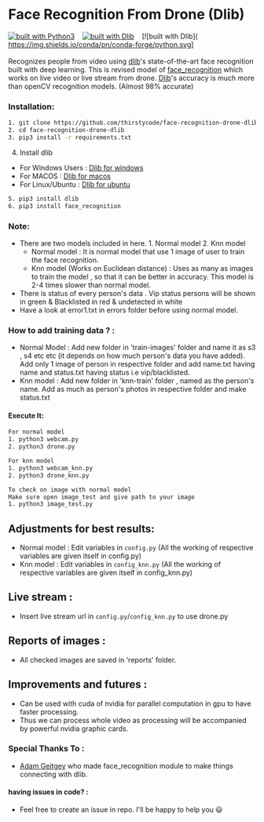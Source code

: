 # Face Recognition From Drone (Dlib)
[![built with Python3](https://img.shields.io/badge/built%20with-Python3-red.svg)](https://www.python.org/)      &nbsp;&nbsp;   [![built with Dlib](https://img.shields.io/badge/build%20with-dlib-green.svg)](http://dlib.net/) &nbsp;&nbsp; [![built with Dlib]( https://img.shields.io/conda/pn/conda-forge/python.svg]
<br><br>
Recognizes people from video using [dlib](http://dlib.net/)'s state-of-the-art face recognition
built with deep learning. This is revised model of [face_recognition](https://github.com/ageitgey/face_recognition) which works on live video or live stream from drone. [Dlib](http://dlib.net/)'s accuracy is much more than openCV recognition models. (Almost 98% accurate)

### Installation:
```bash
1. git clone https://github.com/thirstycode/face-recognition-drone-dlib/
2. cd face-recognition-drone-dlib
3. pip3 install -r requirements.txt
```
4. Install dlib
  - For Windows Users : [Dlib for windows](https://www.learnopencv.com/install-dlib-on-windows/)
  - For MACOS : [Dlib for macos](https://www.learnopencv.com/install-dlib-on-macos/)
  - For Linux/Ubuntu : [Dlib for ubuntu](https://www.learnopencv.com/install-dlib-on-ubuntu/)
  ```bash
5. pip3 install dlib
6. pip3 install face_recognition
```
### Note:
  - There are two models included in here. 1. Normal model 2. Knn model
    - Normal model : It is normal model that use 1 image of user to train the face recognition.
    - Knn model (Works on Euclidean distance) : Uses as many as images to train the model , so that it can be better in accuracy. This model is 2-4 times slower than normal model.
  - There is status of every person's data . Vip status persons will be shown in green & Blacklisted in red & undetected in white
  - Have a look at error1.txt in errors folder before using normal model.
### How to add training data ? :
  - Normal Model : Add new folder in 'train-images' folder and name it as s3 , s4 etc etc (it depends on how much person's data you have added). Add only 1 image of person in respective folder and add name.txt having name and status.txt having status i.e vip/blacklisted.
  - Knn model : Add new folder in 'knn-train' folder , named as the person's name. Add as much as person's photos in respective folder and make status.txt
#### Execute It:
```bash
For normal model
1. python3 webcam.py
2. python3 drone.py
```
```bash
For knn model
1. python3 webcam_knn.py
2. python3 drone_knn.py
```
```bash
To check on image with normal model
Make sure open image_test and give path to your image
1. python3 image_test.py
```
## Adjustments for best results:
  - Normal model : Edit variables in ```config.py``` (All the working of respective variables are given itself in config.py) 
  - Knn model : Edit variables in ```config_knn.py``` (All the working of respective variables are given itself in config_knn.py) 

## Live stream :
  - Insert live stream url in ```config.py```/```config_knn.py``` to use drone.py

## Reports of images :
  - All checked images are saved in 'reports' folder.

## Improvements and futures : 
  - Can be used with cuda of nvidia for parallel computation in gpu to have faster processing.
  - Thus we can process whole video as processing will be accompanied by powerful nvidia graphic cards.
### Special Thanks To : 
  - [Adam Geitgey](https://github.com/ageitgey) who made face_recognition module to make things connecting with dlib.

#### having issues in code? :
  - Feel free to create an issue in repo. I'll be happy to help you 😃
